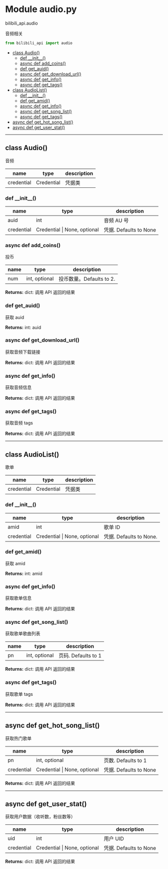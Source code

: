 # Module audio.py


bilibili_api.audio

音频相关


``` python
from bilibili_api import audio
```

- [class Audio()](#class-Audio)
  - [def \_\_init\_\_()](#def-\_\_init\_\_)
  - [async def add\_coins()](#async-def-add\_coins)
  - [def get\_auid()](#def-get\_auid)
  - [async def get\_download\_url()](#async-def-get\_download\_url)
  - [async def get\_info()](#async-def-get\_info)
  - [async def get\_tags()](#async-def-get\_tags)
- [class AudioList()](#class-AudioList)
  - [def \_\_init\_\_()](#def-\_\_init\_\_)
  - [def get\_amid()](#def-get\_amid)
  - [async def get\_info()](#async-def-get\_info)
  - [async def get\_song\_list()](#async-def-get\_song\_list)
  - [async def get\_tags()](#async-def-get\_tags)
- [async def get\_hot\_song\_list()](#async-def-get\_hot\_song\_list)
- [async def get\_user\_stat()](#async-def-get\_user\_stat)

---

## class Audio()

音频


| name | type | description |
| - | - | - |
| credential | Credential | 凭据类 |


### def \_\_init\_\_()


| name | type | description |
| - | - | - |
| auid | int | 音频 AU 号 |
| credential | Credential \| None, optional | 凭据. Defaults to None |


### async def add_coins()

投币


| name | type | description |
| - | - | - |
| num | int, optional | 投币数量。Defaults to 2. |

**Returns:** dict: 调用 API 返回的结果




### def get_auid()

获取 auid



**Returns:** int: auid




### async def get_download_url()

获取音频下载链接



**Returns:** dict: 调用 API 返回的结果




### async def get_info()

获取音频信息



**Returns:** dict: 调用 API 返回的结果




### async def get_tags()

获取音频 tags



**Returns:** dict: 调用 API 返回的结果




---

## class AudioList()

歌单


| name | type | description |
| - | - | - |
| credential | Credential | 凭据类 |


### def \_\_init\_\_()


| name | type | description |
| - | - | - |
| amid | int | 歌单 ID |
| credential | Credential \| None, optional | 凭据. Defaults to None. |


### def get_amid()

获取 amid



**Returns:** int: amid




### async def get_info()

获取歌单信息



**Returns:** dict: 调用 API 返回的结果




### async def get_song_list()

获取歌单歌曲列表


| name | type | description |
| - | - | - |
| pn | int, optional | 页码. Defaults to 1 |

**Returns:** dict: 调用 API 返回的结果




### async def get_tags()

获取歌单 tags



**Returns:** dict: 调用 API 返回的结果




---

## async def get_hot_song_list()

获取热门歌单


| name | type | description |
| - | - | - |
| pn | int, optional | 页数. Defaults to 1 |
| credential | Credential \| None, optional | 凭据. Defaults to None |

**Returns:** dict: 调用 API 返回的结果




---

## async def get_user_stat()

获取用户数据（收听数，粉丝数等）


| name | type | description |
| - | - | - |
| uid | int | 用户 UID |
| credential | Credential \| None, optional | 凭据. Defaults to None |

**Returns:** dict: 调用 API 返回的结果




